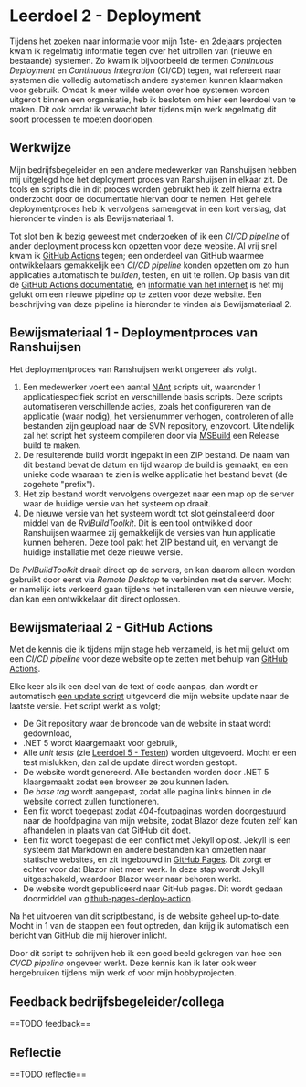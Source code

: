 ﻿# Leerdoel 2 - Deployment

Tijdens het zoeken naar informatie voor mijn 1ste- en 2dejaars projecten kwam ik regelmatig informatie tegen over het uitrollen van (nieuwe en bestaande) systemen. Zo kwam ik bijvoorbeeld de termen _Continuous Deployment_ en _Continuous Integration_ (CI/CD) tegen, wat refereert naar systemen die volledig automatisch andere systemen kunnen klaarmaken voor gebruik. Omdat ik meer wilde weten over hoe systemen worden uitgerolt binnen een organisatie, heb ik besloten om hier een leerdoel van te maken. Dit ook omdat ik verwacht later tijdens mijn werk regelmatig dit soort processen te moeten doorlopen.

## Werkwijze

Mijn bedrijfsbegeleider en een andere medewerker van Ranshuijsen hebben mij uitgelegd hoe het deployment proces van Ranshuijsen in elkaar zit. De tools en scripts die in dit proces worden gebruikt heb ik zelf hierna extra onderzocht door de documentatie hiervan door te nemen. Het gehele deploymentproces heb ik vervolgens samengevat in een kort verslag, dat hieronder te vinden is als Bewijsmateriaal 1.

Tot slot ben ik bezig geweest met onderzoeken of ik een _CI/CD pipeline_ of ander deployment process kon opzetten voor deze website. Al vrij snel kwam ik [GitHub Actions](https://github.com/features/actions) tegen; een onderdeel van GitHub waarmee ontwikkelaars gemakkelijk een _CI/CD pipeline_ konden opzetten om zo hun applicaties automatisch te _builden_, testen, en uit te rollen. Op basis van dit de [GitHub Actions documentatie](https://docs.github.com/en/free-pro-team@latest/actions), en [informatie van het internet](https://swimburger.net/blog/dotnet/how-to-deploy-aspnet-blazor-webassembly-to-github-pages) is het mij gelukt om een nieuwe pipeline op te zetten voor deze website. Een beschrijving van deze pipeline is hieronder te vinden als Bewijsmateriaal 2.

## Bewijsmateriaal 1 - Deploymentproces van Ranshuijsen

Het deploymentproces van Ranshuijsen werkt ongeveer als volgt.

1. Een medewerker voert een aantal [NAnt](http://nant.sourceforge.net/) scripts uit, waaronder 1 applicatiespecifiek script en verschillende basis scripts. Deze scripts automatiseren verschillende acties, zoals het configureren van de applicatie (waar nodig), het versienummer verhogen, controleren of alle bestanden zijn geupload naar de SVN repository, enzovoort. Uiteindelijk zal het script het systeem compileren door via [MSBuild](https://docs.microsoft.com/en-us/visualstudio/msbuild/msbuild?view=vs-2019) een Release build te maken.
2. De resulterende build wordt ingepakt in een ZIP bestand. De naam van dit bestand bevat de datum en tijd waarop de build is gemaakt, en een unieke code waaraan te zien is welke applicatie het bestand bevat (de zogehete "prefix").
3. Het zip bestand wordt vervolgens overgezet naar een map op de server waar de huidige versie van het systeem op draait.
4. De nieuwe versie van het systeem wordt tot slot geinstalleerd door middel van de _RvlBuildToolkit_. Dit is een tool ontwikkeld door Ranshuijsen waarmee zij gemakkelijk de versies van hun applicatie kunnen beheren. Deze tool pakt het ZIP bestand uit, en vervangt de huidige installatie met deze nieuwe versie. 

De _RvlBuildToolkit_ draait direct op de servers, en kan daarom alleen worden gebruikt door eerst via _Remote Desktop_ te verbinden met de server. Mocht er namelijk iets verkeerd gaan tijdens het installeren van een nieuwe versie, dan kan een ontwikkelaar dit direct oplossen.

## Bewijsmateriaal 2 - GitHub Actions

Met de kennis die ik tijdens mijn stage heb verzameld, is het mij gelukt om een _CI/CD pipeline_ voor deze website op te zetten met behulp van [GitHub Actions](https://github.com/features/actions).

Elke keer als ik een deel van de text of code aanpas, dan wordt er automatisch [een update script](https://github.com/TehNolz/Portfolio/blob/master/.github/workflows/update.yml) uitgevoerd die mijn website update naar de laatste versie. Het script werkt als volgt;

* De Git repository waar de broncode van de website in staat wordt gedownload,
* .NET 5 wordt klaargemaakt voor gebruik,
* Alle _unit tests_ (zie [Leerdoel 5 - Testen](Content/Stage3/Leerdoelen/5)) worden uitgevoerd. Mocht er een test mislukken, dan zal de update direct worden gestopt.
* De website wordt genereerd. Alle bestanden worden door .NET 5 klaargemaakt zodat een browser ze zou kunnen laden.
* De _base tag_ wordt aangepast, zodat alle pagina links binnen in de website correct zullen functioneren.
* Een fix wordt toegepast zodat 404-foutpaginas worden doorgestuurd naar de hoofdpagina van mijn website, zodat Blazor deze fouten zelf kan afhandelen in plaats van dat GitHub dit doet.
* Een fix wordt toegepast die een conflict met Jekyll oplost. Jekyll is een systeem dat Markdown en andere bestanden kan omzetten naar statische websites, en zit ingebouwd in [GitHub Pages](https://pages.github.com/). Dit zorgt er echter voor dat Blazor niet meer werk. In deze stap wordt Jekyll uitgeschakeld, waardoor Blazor weer naar behoren werkt.
* De website wordt gepubliceerd naar GitHub pages. Dit wordt gedaan doormiddel van [github-pages-deploy-action](https://github.com/JamesIves/github-pages-deploy-action).

Na het uitvoeren van dit scriptbestand, is de website geheel up-to-date. Mocht in 1 van de stappen een fout optreden, dan krijg ik automatisch een bericht van GitHub die mij hierover inlicht.

Door dit script te schrijven heb ik een goed beeld gekregen van hoe een _CI/CD pipeline_ ongeveer werkt. Deze kennis kan ik later ook weer hergebruiken tijdens mijn werk of voor mijn hobbyprojecten.

## Feedback bedrijfsbegeleider/collega
==TODO feedback==

## Reflectie
==TODO reflectie==

